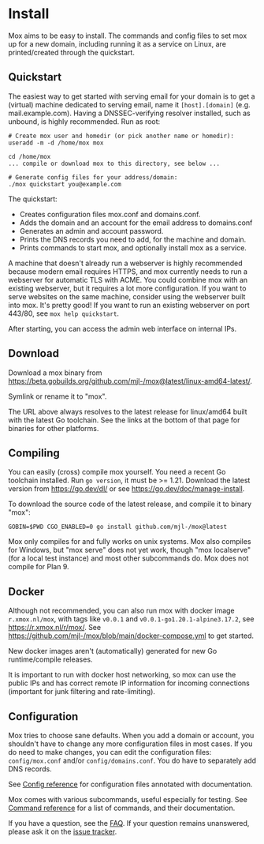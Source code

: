 # Install

Mox aims to be easy to install. The commands and config files to set mox up for
a new domain, including running it as a service on Linux, are printed/created
through the quickstart.

## Quickstart

The easiest way to get started with serving email for your domain is to get a
(virtual) machine dedicated to serving email, name it `[host].[domain]` (e.g.
mail.example.com). Having a DNSSEC-verifying resolver installed, such as
unbound, is highly recommended. Run as root:

	# Create mox user and homedir (or pick another name or homedir):
	useradd -m -d /home/mox mox

	cd /home/mox
	... compile or download mox to this directory, see below ...

	# Generate config files for your address/domain:
	./mox quickstart you@example.com

The quickstart:

- Creates configuration files mox.conf and domains.conf.
- Adds the domain and an account for the email address to domains.conf
- Generates an admin and account password.
- Prints the DNS records you need to add, for the machine and domain.
- Prints commands to start mox, and optionally install mox as a service.

A machine that doesn't already run a webserver is highly recommended because
modern email requires HTTPS, and mox currently needs to run a webserver for
automatic TLS with ACME.  You could combine mox with an existing webserver, but
it requires a lot more configuration. If you want to serve websites on the same
machine, consider using the webserver built into mox. It's pretty good! If you
want to run an existing webserver on port 443/80, see `mox help quickstart`.

After starting, you can access the admin web interface on internal IPs.


## Download

Download a mox binary from
https://beta.gobuilds.org/github.com/mjl-/mox@latest/linux-amd64-latest/.

Symlink or rename it to "mox".

The URL above always resolves to the latest release for linux/amd64 built with
the latest Go toolchain.  See the links at the bottom of that page for binaries
for other platforms.


## Compiling

You can easily (cross) compile mox yourself. You need a recent Go toolchain
installed.  Run `go version`, it must be >= 1.21. Download the latest version
from https://go.dev/dl/ or see https://go.dev/doc/manage-install.

To download the source code of the latest release, and compile it to binary "mox":

	GOBIN=$PWD CGO_ENABLED=0 go install github.com/mjl-/mox@latest

Mox only compiles for and fully works on unix systems. Mox also compiles for
Windows, but "mox serve" does not yet work, though "mox localserve" (for a
local test instance) and most other subcommands do. Mox does not compile for
Plan 9.


## Docker

Although not recommended, you can also run mox with docker image
`r.xmox.nl/mox`, with tags like `v0.0.1` and `v0.0.1-go1.20.1-alpine3.17.2`, see
https://r.xmox.nl/r/mox/.  See
https://github.com/mjl-/mox/blob/main/docker-compose.yml to get started.

New docker images aren't (automatically) generated for new Go runtime/compile
releases.

It is important to run with docker host networking, so mox can use the public
IPs and has correct remote IP information for incoming connections (important
for junk filtering and rate-limiting).


## Configuration

Mox tries to choose sane defaults. When you add a domain or account, you
shouldn't have to change any more configuration files in most cases. If you do
need to make changes, you can edit the configuration files: `config/mox.conf`
and/or `config/domains.conf`. You do have to separately add DNS records.

See [Config reference](../config/) for configuration files annotated with
documentation.

Mox comes with various subcommands, useful especially for testing. See [Command
reference](../commands/) for a list of commands, and their documentation.

If you have a question, see the [FAQ](../faq/). If your question remains
unanswered, please ask it on the [issue
tracker](https://github.com/mjl-/mox/issues/new).
